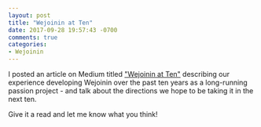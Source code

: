 ```yaml
---
layout: post
title: "Wejoinin at Ten"
date: 2017-09-28 19:57:43 -0700
comments: true
categories: 
- Wejoinin
---
```


I posted an article on Medium titled ["Wejoinin at Ten"](https://medium.com/wejoinin/wejoinin-at-ten-34efeaff6e03) describing our experience developing Wejoinin over the past ten years as a long-running passion project - and talk about the directions we hope to be taking it in the next ten.

Give it a read and let me know what you think!
